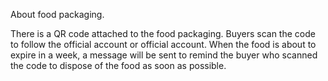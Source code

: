 About food packaging.

There is a QR code attached to the food packaging. Buyers scan the code to follow the official account or official account. When the food is about to expire in a week, a message will be sent to remind the buyer who scanned the code to dispose of the food as soon as possible.
